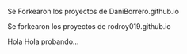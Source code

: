 Se Forkearon los proyectos de DaniBorrero.github.io

Se forkearon los proyectos de rodroy019.github.io

Hola Hola
probando...
